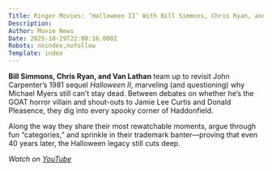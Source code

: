 ```yaml
---
Title: Ringer Movies: ‘Halloween II’ With Bill Simmons, Chris Ryan, and Van Lathan
Description: 
Author: Movie News
Date: 2025-10-29T22:00:16.000Z
Robots: noindex,nofollow
Template: index
---
```

<p><strong>Bill Simmons, Chris Ryan, and Van Lathan</strong> team up to revisit John Carpenter’s 1981 sequel <em>Halloween II</em>, marveling (and questioning) why Michael Myers still can’t stay dead. Between debates on whether he’s the GOAT horror villain and shout-outs to Jamie Lee Curtis and Donald Pleasence, they dig into every spooky corner of Haddonfield.</p>

<p>Along the way they share their most rewatchable moments, argue through fun “categories,” and sprinkle in their trademark banter—proving that even 40 years later, the Halloween legacy still cuts deep.</p>

<p><em>Watch on <a href="https://www.youtube.com/watch?v=37R4sJNP1DY" rel="noopener noreferrer">YouTube</a></em></p>

